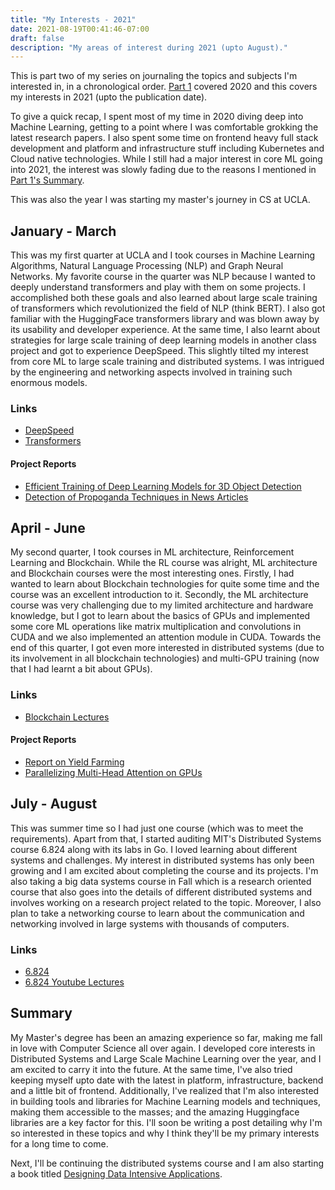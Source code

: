 ```yaml
---
title: "My Interests - 2021"
date: 2021-08-19T00:41:46-07:00
draft: false
description: "My areas of interest during 2021 (upto August)."
---
```


This is part two of my series on journaling the topics and subjects I'm interested in, in a chronological order. [Part 1](../my-interests-1/) covered 2020 and this covers my interests in 2021 (upto the publication date).

To give a quick recap, I spent most of my time in 2020 diving deep into Machine Learning, getting to a point where I was comfortable grokking the latest research papers. I also spent some time on frontend heavy full stack development and platform and infrastructure stuff including Kubernetes and Cloud native technologies. While I still had a major interest in core ML going into 2021, the interest was slowly fading due to the reasons I mentioned in [Part 1's Summary](../my-interests-1/#summary).

This was also the year I was starting my master's journey in CS at UCLA.

## January - March
This was my first quarter at UCLA and I took courses in Machine Learning Algorithms, Natural Language Processing (NLP) and Graph Neural Networks. My favorite course in the quarter was NLP because I wanted to deeply understand transformers and play with them on some projects. I accomplished both these goals and also learned about large scale training of transformers which revolutionized the field of NLP (think BERT). I also got familiar with the HuggingFace transformers library and was blown away by its usability and developer experience. At the same time, I also learnt about strategies for large scale training of deep learning models in another class project and got to experience DeepSpeed. This slightly tilted my interest from core ML to large scale training and distributed systems. I was intrigued by the engineering and networking aspects involved in training such enormous models.

### Links
- [DeepSpeed](https://www.deepspeed.ai/)
- [Transformers](https://huggingface.co/transformers/)

#### Project Reports
- [Efficient Training of Deep Learning Models for 3D Object Detection](./cs260.pdf)
- [Detection of Propoganda Techniques in News Articles](./nlp.pdf)

## April - June
My second quarter, I took courses in ML architecture, Reinforcement Learning and Blockchain. While the RL course was alright, ML architecture and Blockchain courses were the most interesting ones. Firstly, I had wanted to learn about Blockchain technologies for quite some time and the course was an excellent introduction to it. Secondly, the ML architecture course was very challenging due to my limited architecture and hardware knowledge, but I got to learn about the basics of GPUs and implemented some core ML operations like matrix multiplication and convolutions in CUDA and we also implemented an attention module in CUDA. Towards the end of this quarter, I got even more interested in distributed systems (due to its involvement in all blockchain technologies) and multi-GPU training (now that I had learnt a bit about GPUs).

### Links

- [Blockchain Lectures](https://drive.google.com/drive/folders/145RtzCCz10YdrIqpBJVeEp_x83uvTcOp)

#### Project Reports
- [Report on Yield Farming](./cs188.pdf)
- [Parallelizing Multi-Head Attention on GPUs](./cs259.pdf)

## July - August
This was summer time so I had just one course (which was to meet the requirements). Apart from that, I started auditing MIT's Distributed Systems course 6.824 along with its labs in Go. I loved learning about different systems and challenges. My interest in distributed systems has only been growing and I am excited about completing the course and its projects. I'm also taking a big data systems course in Fall which is a research oriented course that also goes into the details of different distributed systems and involves working on a research project related to the topic. Moreover, I also plan to take a networking course to learn about the communication and networking involved in large systems with thousands of computers.

### Links
- [6.824](https://pdos.csail.mit.edu/6.824/)
- [6.824 Youtube Lectures](https://www.youtube.com/playlist?list=PLrw6a1wE39_tb2fErI4-WkMbsvGQk9_UB)

## Summary
My Master's degree has been an amazing experience so far, making me fall in love with Computer Science all over again. I developed core interests in Distributed Systems and Large Scale Machine Learning over the year, and I am excited to carry it into the future. At the same time, I've also tried keeping myself upto date with the latest in platform, infrastructure, backend and a little bit of frontend. Additionally, I've realized that I'm also interested in building tools and libraries for Machine Learning models and techniques, making them accessible to the masses; and the amazing Huggingface libraries are a key factor for this. I'll soon be writing a post detailing why I'm so interested in these topics and why I think they'll be my primary interests for a long time to come.

Next, I'll be continuing the distributed systems course and I am also starting a book titled [Designing Data Intensive Applications](https://dataintensive.net).